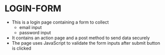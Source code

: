 # LOGIN-FORM
- This is a login page containing a form to collect
   - email input
   - password input
- It contains an action page and a post method to send data securely
- The page uses JavaScript to validate the form inputs after submit button is clicked
